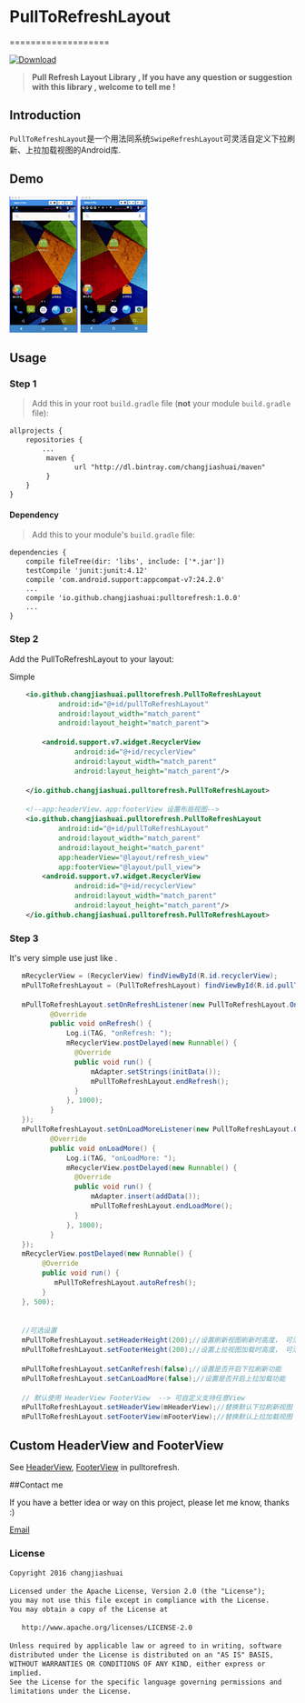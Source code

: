 # PullToRefreshLayout
===================

[ ![Download](https://api.bintray.com/packages/changjiashuai/maven/pulltorefresh/images/download.svg) ](https://bintray.com/changjiashuai/maven/pulltorefresh/_latestVersion)

> **Pull Refresh Layout Library , If you have any question or suggestion  with this library , welcome to tell me !**

## Introduction
`PullToRefreshLayout`是一个用法同系统`SwipeRefreshLayout`可灵活自定义下拉刷新、上拉加载视图的Android库.


## Demo
![默认HeaderViewAndFooterView](screenshots/默认HeaderViewAndFooterView.gif) ![自定义HeaderViewAndFooterView](screenshots/自定义HeaderViewAndFooterView.gif)

## Usage

### Step 1

>Add this in your root `build.gradle` file (**not** your module `build.gradle` file):

``` Gradle
allprojects {
	repositories {
		...
		 maven {
                url "http://dl.bintray.com/changjiashuai/maven"
         }
	}
}
```

#### Dependency

>Add this to your module's `build.gradle` file:

```Gradle
dependencies {
    compile fileTree(dir: 'libs', include: ['*.jar'])
    testCompile 'junit:junit:4.12'
    compile 'com.android.support:appcompat-v7:24.2.0'
    ...
    compile 'io.github.changjiashuai:pulltorefresh:1.0.0'
    ...
}
```


### Step 2

Add the PullToRefreshLayout to your layout:

Simple 

```xml
    <io.github.changjiashuai.pulltorefresh.PullToRefreshLayout
            android:id="@+id/pullToRefreshLayout"
            android:layout_width="match_parent"
            android:layout_height="match_parent">
            
        <android.support.v7.widget.RecyclerView
                android:id="@+id/recyclerView"
                android:layout_width="match_parent"
                android:layout_height="match_parent"/>
                
    </io.github.changjiashuai.pulltorefresh.PullToRefreshLayout>
    
    <!--app:headerView、app:footerView 设置布局视图-->
    <io.github.changjiashuai.pulltorefresh.PullToRefreshLayout
            android:id="@+id/pullToRefreshLayout"
            android:layout_width="match_parent"
            android:layout_height="match_parent"
            app:headerView="@layout/refresh_view"
            app:footerView="@layout/pull_view">
        <android.support.v7.widget.RecyclerView
                android:id="@+id/recyclerView"
                android:layout_width="match_parent"
                android:layout_height="match_parent"/>
    </io.github.changjiashuai.pulltorefresh.PullToRefreshLayout>
```

### Step 3

It's very simple use just like .
```java
   mRecyclerView = (RecyclerView) findViewById(R.id.recyclerView);
   mPullToRefreshLayout = (PullToRefreshLayout) findViewById(R.id.pullToRefreshLayout);
   
   mPullToRefreshLayout.setOnRefreshListener(new PullToRefreshLayout.OnRefreshListener() {
          @Override
          public void onRefresh() {
              Log.i(TAG, "onRefresh: ");
              mRecyclerView.postDelayed(new Runnable() {
                @Override
                public void run() {
                    mAdapter.setStrings(initData());
                    mPullToRefreshLayout.endRefresh();
                }
              }, 1000);
          }
   });
   mPullToRefreshLayout.setOnLoadMoreListener(new PullToRefreshLayout.OnLoadMoreListener() {
          @Override
          public void onLoadMore() {
              Log.i(TAG, "onLoadMore: ");
              mRecyclerView.postDelayed(new Runnable() {
                @Override
                public void run() {
                    mAdapter.insert(addData());
                    mPullToRefreshLayout.endLoadMore();
                }
              }, 1000);
          }
   });
   mRecyclerView.postDelayed(new Runnable() {
        @Override
        public void run() {
           mPullToRefreshLayout.autoRefresh();
        }
   }, 500);
   
   
   //可选设置
   mPullToRefreshLayout.setHeaderHeight(200);//设置刷新视图刷新时高度， 可滑动高度是这个的2倍
   mPullToRefreshLayout.setFooterHeight(200);//设置上拉视图加载时高度， 可滑动高度是这个的2倍
        
   mPullToRefreshLayout.setCanRefresh(false);//设置是否开启下拉刷新功能
   mPullToRefreshLayout.setCanLoadMore(false);//设置是否开启上拉加载功能
   
   // 默认使用 HeaderView FooterView  --> 可自定义支持任意View
   mPullToRefreshLayout.setHeaderView(mHeaderView);//替换默认下拉刷新视图
   mPullToRefreshLayout.setFooterView(mFooterView);//替换默认上拉加载视图
```

## Custom HeaderView and FooterView

See [HeaderView](https://github.com/changjiashuai/PullToRefreshLayout/tree/master/pulltorefresh/src/main/java/io/github/changjiashuai/pulltorefresh/HeaderView.java), [FooterView](https://github.com/changjiashuai/PullToRefreshLayout/tree/master/pulltorefresh/src/main/java/io/github/changjiashuai/pulltorefresh/FooterView.java) in pulltorefresh.


##Contact me

 If you have a better idea or way on this project, please let me know, thanks :)

[Email](mailto:changjiashuai@gmail.com)



### License
```
Copyright 2016 changjiashuai

Licensed under the Apache License, Version 2.0 (the "License");
you may not use this file except in compliance with the License.
You may obtain a copy of the License at

   http://www.apache.org/licenses/LICENSE-2.0

Unless required by applicable law or agreed to in writing, software
distributed under the License is distributed on an "AS IS" BASIS,
WITHOUT WARRANTIES OR CONDITIONS OF ANY KIND, either express or implied.
See the License for the specific language governing permissions and
limitations under the License.
```
